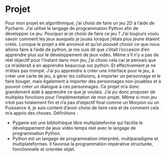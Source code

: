 # Projet
Pour mon projet en algorithmique, j’ai choisi de faire un jeu 2D à l’aide de Pycharm. J’ai utilisé le langage de programmation Python afin de développer ce jeu. Pourquoi ai-je choisi de faire ce jeu ? J’ai toujours voulu savoir comment les jeux auxquels je jouais lorsque j’étais plus jeune étaient créés. Lorsque le projet a été annoncé et qu’on pouvait choisir ce que nous allions faire à l’aide de python, je me suis dit que c’était l’occasion d’en apprendre plus sur le développement de jeux vidéo. Même s’il n’y a pas de réel objectif pour l’instant dans mon jeu, j’ai choisi cela car je pensais que ça m’aiderait à en apprendre beaucoup sur python. Et effectivement je ne m’étais pas trompé. J’ai pu apprendre à créer une interface pour le jeu, à créer une carte de jeu, à gérer les collisions, à importer un personnage et le faire bouger, mais également à importer des personnages non-jouables et à pouvoir créer un dialogue à ces personnages. Ce projet m’a donc grandement aidé à apprendre ce que je voulais. J’ai pu donc proposer de multiples fonctions pour l’implémentation de mon projet. Même si mon jeu n’est pas totalement fini et n’a pas d’objectif final comme un Morpion ou un Puissance 4, je suis content d’avoir choisi de faire cela et de comment cela m’a appris des choses.
Définitions :
-	Pygame est une bibliothèque libre multiplateforme qui facilite le développement de jeux vidéo temps réel avec le langage de programmation Python.
-	Python est un langage de programmation interprété, multiparadigme et multiplateformes. Il favorise la programmation impérative structurée, fonctionnelle et orientée objet.

